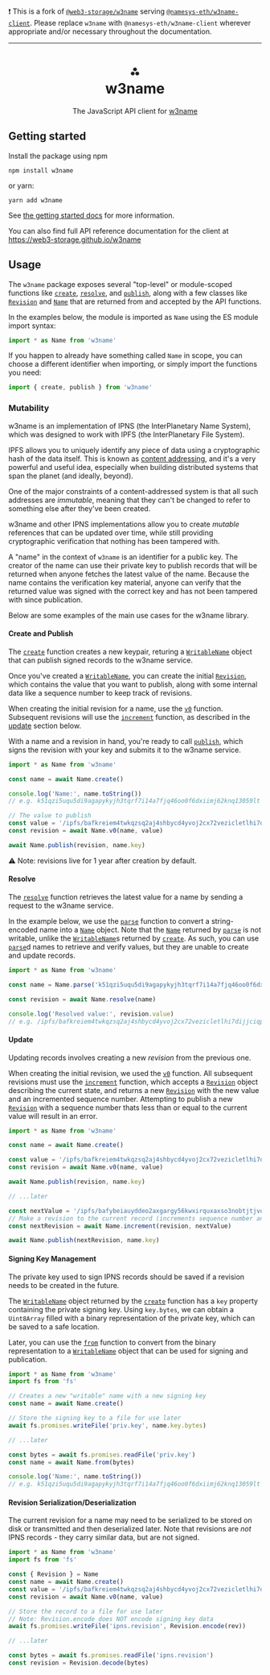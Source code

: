 ❗ This is a fork of [`@web3-storage/w3name`](https://github.com/web3-storage/w3name) serving [`@namesys-eth/w3name-client`](https://github.com/namesys-eth/w3name-client). Please replace `w3name` with `@namesys-eth/w3name-client` wherever appropriate and/or necessary throughout the documentation.

---

<h1 align="center">⁂<br/>w3name</h1>
<p align="center">The JavaScript API client for <a href="https://web3.storage/products/w3name/">w3name</a></p>


## Getting started

Install the package using npm

```shell
npm install w3name
```

or yarn:

```shell
yarn add w3name
```

See [the getting started docs][w3storage-docs-w3name-getting-started] for more information.

You can also find full API reference documentation for the client at https://web3-storage.github.io/w3name

## Usage

The `w3name` package exposes several "top-level" or module-scoped functions like [`create`][typedoc-create], [`resolve`][typedoc-resolve], and [`publish`][typedoc-publish], along with a few classes like [`Revision`][typedoc-Revision] and [`Name`][typedoc-Name] that are returned from and accepted by the API functions.

In the examples below, the module is imported as `Name` using the ES module import syntax:

```js
import * as Name from 'w3name'
```

If you happen to already have something called `Name` in scope, you can choose a different identifier when importing, or simply import the functions you need:

```js
import { create, publish } from 'w3name'
```


### Mutability

w3name is an implementation of IPNS (the InterPlanetary Name System), which was designed to work with IPFS (the InterPlanetary File System). 

IPFS allows you to uniquely identify any piece of data using a cryptographic hash of the data itself. This is known as [content addressing][w3storage-docs-content-addressing], and it's a very powerful and useful idea, especially when building distributed systems that span the planet (and ideally, beyond).

One of the major constraints of a content-addressed system is that all such addresses are _immutable_, meaning that they can't be changed to refer to something else after they've been created.

w3name and other IPNS implementations allow you to create _mutable_ references that can be updated over time, while still providing cryptographic verification that nothing has been tampered with.

A "name" in the context of `w3name` is an identifier for a public key. The creator of the name can use their private key to publish records that will be returned when anyone fetches the latest value of the name. Because the name contains the verification key material, anyone can verify that the returned value was signed with the correct key and has not been tampered with since publication.

Below are some examples of the main use cases for the w3name library. 

#### Create and Publish

The [`create`][typedoc-create] function creates a new keypair, returing a [`WritableName`][typedoc-WritableName] object that can publish signed records to the w3name service.

Once you've created a [`WritableName`][typedoc-WritableName], you can create the initial [`Revision`][typedoc-Revision], which contains the value that you want to publish, along with some internal data like a sequence number to keep track of revisions.

When creating the initial revision for a name, use the [`v0`][typedoc-v0] function. Subsequent revisions will use the [`increment`][typedoc-increment] function, as described in the [update](#update) section below.

With a name and a revision in hand, you're ready to call [`publish`][typedoc-publish], which signs the revision with your key and submits it to the w3name service.

```js
import * as Name from 'w3name'

const name = await Name.create()

console.log('Name:', name.toString())
// e.g. k51qzi5uqu5di9agapykyjh3tqrf7i14a7fjq46oo0f6dxiimj62knq13059lt

// The value to publish
const value = '/ipfs/bafkreiem4twkqzsq2aj4shbycd4yvoj2cx72vezicletlhi7dijjciqpui'
const revision = await Name.v0(name, value)

await Name.publish(revision, name.key)
```

⚠️ Note: revisions live for 1 year after creation by default.

#### Resolve

The [`resolve`][typedoc-resolve] function retrieves the latest value for a name by sending a request to the w3name service.

In the example below, we use the [`parse`][typedoc-parse] function to convert a string-encoded name into a [`Name`][typedoc-Name] object. Note that the [`Name`][typedoc-Name] returned by [`parse`][typedoc-parse] is not writable, unlike the [`WritableName`][typedoc-WritableName]s returned by [`create`][typedoc-create]. As such, you can use [`parse`][typedoc-parse]d names to retrieve and verify values, but they are unable to create and update records.

```js
import * as Name from 'w3name'

const name = Name.parse('k51qzi5uqu5di9agapykyjh3tqrf7i14a7fjq46oo0f6dxiimj62knq13059lt')

const revision = await Name.resolve(name)

console.log('Resolved value:', revision.value)
// e.g. /ipfs/bafkreiem4twkqzsq2aj4shbycd4yvoj2cx72vezicletlhi7dijjciqpui
```

#### Update

Updating records involves creating a new _revision_ from the previous one.

When creating the initial revision, we used the [`v0`][typedoc-v0] function. All subsequent revisions must use the [`increment`][typedoc-increment] function, which accepts a [`Revision`][typedoc-Revision] object describing the current state, and returns a new [`Revision`][typedoc-Revision] with the new value and an incremented sequence number. Attempting to publish a new [`Revision`][typedoc-Revision] with a sequence number thats less than or equal to the current value will result in an error.

```js
import * as Name from 'w3name'

const name = await Name.create()

const value = '/ipfs/bafkreiem4twkqzsq2aj4shbycd4yvoj2cx72vezicletlhi7dijjciqpui'
const revision = await Name.v0(name, value)

await Name.publish(revision, name.key)

// ...later

const nextValue = '/ipfs/bafybeiauyddeo2axgargy56kwxirquxaxso3nobtjtjvoqu552oqciudrm'
// Make a revision to the current record (increments sequence number and sets value)
const nextRevision = await Name.increment(revision, nextValue)

await Name.publish(nextRevision, name.key)
```

#### Signing Key Management

The private key used to sign IPNS records should be saved if a revision needs to be created in the future.

The [`WritableName`][typedoc-WritableName] object returned by the [`create`][typedoc-create] function has a `key` property containing the private signing key. Using `key.bytes`, we can obtain a `Uint8Array` filled with a binary representation of the private key, which can be saved to a safe location.

Later, you can use the [`from`][typedoc-from] function to convert from the binary representation to a [`WritableName`][typedoc-WritableName] object that can be used for signing and publication.

```js
import * as Name from 'w3name'
import fs from 'fs'

// Creates a new "writable" name with a new signing key
const name = await Name.create()

// Store the signing key to a file for use later
await fs.promises.writeFile('priv.key', name.key.bytes)

// ...later

const bytes = await fs.promises.readFile('priv.key')
const name = await Name.from(bytes)

console.log('Name:', name.toString())
// e.g. k51qzi5uqu5di9agapykyjh3tqrf7i14a7fjq46oo0f6dxiimj62knq13059lt
```

#### Revision Serialization/Deserialization

The current revision for a name may need to be serialized to be stored on disk or transmitted and then deserialized later. Note that revisions are _not_ IPNS records - they carry similar data, but are not signed.

```js
import * as Name from 'w3name'
import fs from 'fs'

const { Revision } = Name
const name = await Name.create()
const value = '/ipfs/bafkreiem4twkqzsq2aj4shbycd4yvoj2cx72vezicletlhi7dijjciqpui'
const revision = await Name.v0(name, value)

// Store the record to a file for use later
// Note: Revision.encode does NOT encode signing key data
await fs.promises.writeFile('ipns.revision', Revision.encode(rev))

// ...later

const bytes = await fs.promises.readFile('ipns.revision')
const revision = Revision.decode(bytes)
```

[w3storage-docs-content-addressing]: https://web3.storage/docs/concepts/content-addressing/
[w3storage-docs-w3name-getting-started]: https://web3.storage/docs/how-tos/w3name/#getting-started

[typedoc-create]: https://web3-storage.github.io/w3name/functions/create.html
[typedoc-from]: https://web3-storage.github.io/w3name/functions/from.html
[typedoc-increment]: https://web3-storage.github.io/w3name/functions/increment.html
[typedoc-parse]: https://web3-storage.github.io/w3name/functions/parse.html
[typedoc-publish]: https://web3-storage.github.io/w3name/functions/publish.html
[typedoc-resolve]: https://web3-storage.github.io/w3name/functions/resolve.html
[typedoc-v0]: https://web3-storage.github.io/w3name/functions/v0.html

[typedoc-Name]: https://web3-storage.github.io/w3name/classes/Name.html
[typedoc-WritableName]: https://web3-storage.github.io/w3name/classes/WritableName.html
[typedoc-Revision]: https://web3-storage.github.io/w3name/classes/Revision.html
